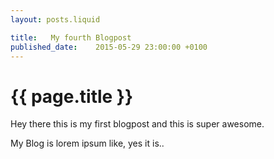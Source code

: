 ```yaml
---
layout: posts.liquid

title:   My fourth Blogpost
published_date:    2015-05-29 23:00:00 +0100
---
```

# {{ page.title }}

Hey there this is my first blogpost and this is super awesome.

My Blog is lorem ipsum like, yes it is..
